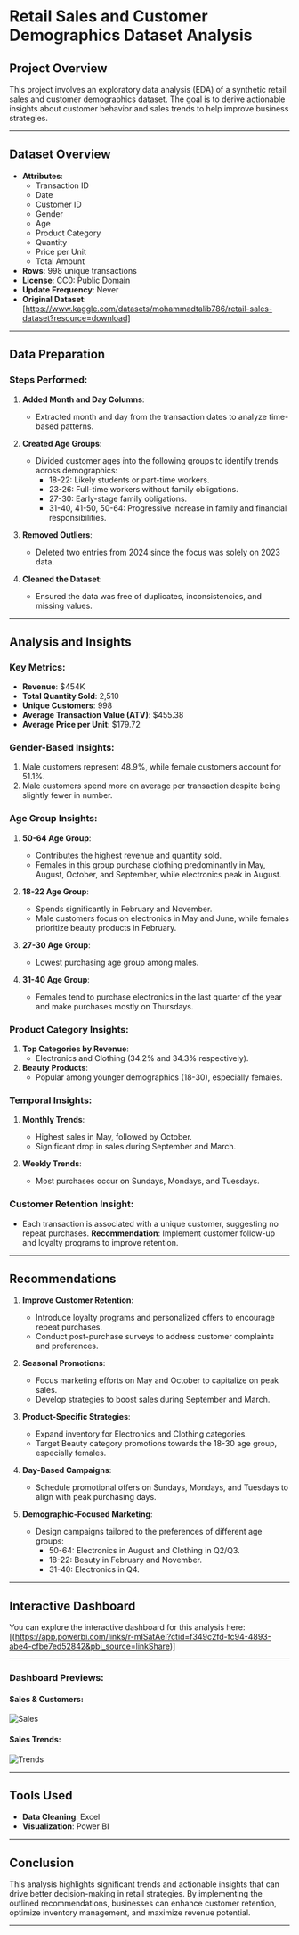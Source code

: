 # Retail Sales and Customer Demographics Dataset Analysis

## Project Overview
This project involves an exploratory data analysis (EDA) of a synthetic retail sales and customer demographics dataset. The goal is to derive actionable insights about customer behavior and sales trends to help improve business strategies.

---

## Dataset Overview
- **Attributes**:
  - Transaction ID
  - Date
  - Customer ID
  - Gender
  - Age
  - Product Category
  - Quantity
  - Price per Unit
  - Total Amount
- **Rows**: 998 unique transactions
- **License**: CC0: Public Domain
- **Update Frequency**: Never
- **Original Dataset**: [https://www.kaggle.com/datasets/mohammadtalib786/retail-sales-dataset?resource=download]

---

## Data Preparation
### Steps Performed:
1. **Added Month and Day Columns**:
   - Extracted month and day from the transaction dates to analyze time-based patterns.

2. **Created Age Groups**:
   - Divided customer ages into the following groups to identify trends across demographics:
     - 18-22: Likely students or part-time workers.
     - 23-26: Full-time workers without family obligations.
     - 27-30: Early-stage family obligations.
     - 31-40, 41-50, 50-64: Progressive increase in family and financial responsibilities.

3. **Removed Outliers**:
   - Deleted two entries from 2024 since the focus was solely on 2023 data.

4. **Cleaned the Dataset**:
   - Ensured the data was free of duplicates, inconsistencies, and missing values.

---

## Analysis and Insights
### Key Metrics:
- **Revenue**: $454K
- **Total Quantity Sold**: 2,510
- **Unique Customers**: 998
- **Average Transaction Value (ATV)**: $455.38
- **Average Price per Unit**: $179.72

### Gender-Based Insights:
1. Male customers represent 48.9%, while female customers account for 51.1%.
2. Male customers spend more on average per transaction despite being slightly fewer in number.

### Age Group Insights:
1. **50-64 Age Group**:
   - Contributes the highest revenue and quantity sold.
   - Females in this group purchase clothing predominantly in May, August, October, and September, while electronics peak in August.

2. **18-22 Age Group**:
   - Spends significantly in February and November.
   - Male customers focus on electronics in May and June, while females prioritize beauty products in February.

3. **27-30 Age Group**:
   - Lowest purchasing age group among males.

4. **31-40 Age Group**:
   - Females tend to purchase electronics in the last quarter of the year and make purchases mostly on Thursdays.

### Product Category Insights:
1. **Top Categories by Revenue**:
   - Electronics and Clothing (34.2% and 34.3% respectively).
2. **Beauty Products**:
   - Popular among younger demographics (18-30), especially females.

### Temporal Insights:
1. **Monthly Trends**:
   - Highest sales in May, followed by October.
   - Significant drop in sales during September and March.

2. **Weekly Trends**:
   - Most purchases occur on Sundays, Mondays, and Tuesdays.

### Customer Retention Insight:
- Each transaction is associated with a unique customer, suggesting no repeat purchases. 
  **Recommendation**: Implement customer follow-up and loyalty programs to improve retention.

---

## Recommendations
1. **Improve Customer Retention**:
   - Introduce loyalty programs and personalized offers to encourage repeat purchases.
   - Conduct post-purchase surveys to address customer complaints and preferences.

2. **Seasonal Promotions**:
   - Focus marketing efforts on May and October to capitalize on peak sales.
   - Develop strategies to boost sales during September and March.

3. **Product-Specific Strategies**:
   - Expand inventory for Electronics and Clothing categories.
   - Target Beauty category promotions towards the 18-30 age group, especially females.

4. **Day-Based Campaigns**:
   - Schedule promotional offers on Sundays, Mondays, and Tuesdays to align with peak purchasing days.

5. **Demographic-Focused Marketing**:
   - Design campaigns tailored to the preferences of different age groups:
     - 50-64: Electronics in August and Clothing in Q2/Q3.
     - 18-22: Beauty in February and November.
     - 31-40: Electronics in Q4.

---

## Interactive Dashboard
You can explore the interactive dashboard for this analysis here:[(https://app.powerbi.com/links/r-mISatAeI?ctid=f349c2fd-fc94-4893-abe4-cfbe7ed52842&pbi_source=linkShare)]

---

### Dashboard Previews:
#### Sales & Customers:
![Sales](https://github.com/user-attachments/assets/192a5ae8-dcfb-4b68-bad2-15d1814f0df1)


#### Sales Trends:
![Trends](https://github.com/user-attachments/assets/3b736171-b11b-4b3c-9f06-4688daf0eb89)


---

## Tools Used
- **Data Cleaning**: Excel
- **Visualization**: Power BI

---


## Conclusion
This analysis highlights significant trends and actionable insights that can drive better decision-making in retail strategies. By implementing the outlined recommendations, businesses can enhance customer retention, optimize inventory management, and maximize revenue potential.

---

